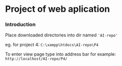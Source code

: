 # Project of web aplication 

### Introduction

Place downloaded directories into dir named ```'AI-repo'```

eg. for project 4:
```C:\xampp\htdocs\AI-repo\P4```

To enter view page type into address bar for example: ```http://localhost/AI-repo/P4/```

